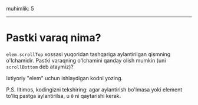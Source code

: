muhimlik: 5

---

# Pastki varaq nima?

`elem.scrollTop` xossasi yuqoridan tashqariga aylantirilgan qismning o'lchamidir. Pastki varaqning o'lchamini qanday olish mumkin (uni `scrollBottom` deb ataymiz)?

Ixtiyoriy "elem" uchun ishlaydigan kodni yozing.

P.S. Iltimos, kodingizni tekshiring: agar aylantirish bo'lmasa yoki element to'liq pastga aylantirilsa, u `0` ni qaytarishi kerak.
